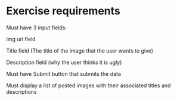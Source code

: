 Exercise requirements
=====================

Must have 3 input fields:

Img url field

Title field (The title of the image that the user wants to give)

Description field (why the user thinks it is ugly)

Must have Submit button that submits the data

Must display a list of posted images with their associated titles and descriptions